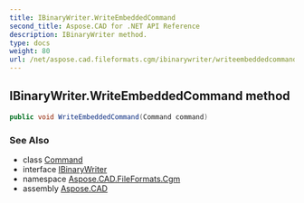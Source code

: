 ```yaml
---
title: IBinaryWriter.WriteEmbeddedCommand
second_title: Aspose.CAD for .NET API Reference
description: IBinaryWriter method. 
type: docs
weight: 80
url: /net/aspose.cad.fileformats.cgm/ibinarywriter/writeembeddedcommand/
---
```

## IBinaryWriter.WriteEmbeddedCommand method

```csharp
public void WriteEmbeddedCommand(Command command)
```

### See Also

* class [Command](../../../aspose.cad.fileformats.cgm.commands/command/)
* interface [IBinaryWriter](../)
* namespace [Aspose.CAD.FileFormats.Cgm](../../ibinarywriter/)
* assembly [Aspose.CAD](../../../)


